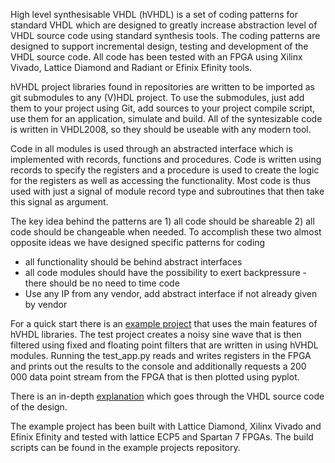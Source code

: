 High level synthesisable VHDL (hVHDL) is a set of coding patterns for standard VHDL which are designed to greatly increase abstraction level of VHDL source code using standard synthesis tools. The coding patterns are designed to support incremental design, testing and development of the VHDL source code. All code has been tested with an FPGA using Xilinx Vivado, Lattice Diamond and Radiant or Efinix Efinity tools.

hVHDL project libraries found in repositories are written to be imported as git submodules to any (V)HDL project. To use the submodules, just add them to your project using Git, add sources to your project compile script, use them for an application, simulate and build. All of the syntesizable code is written in VHDL2008, so they should be useable with any modern tool.

Code in all modules is used through an abstracted interface which is implemented with records, functions and procedures. Code is written using records to specify the registers and a procedure is used to create the logic for the registers as well as accessing the functionality. Most code is thus used with just a signal of module record type and subroutines that then take this signal as argument.

The key idea behind the patterns are 1) all code should be shareable 2) all code should be changeable when needed.
To accomplish these two almost opposite ideas we have designed specific patterns for coding 
   - all functionality should be behind abstract interfaces
   - all code modules should have the possibility to exert backpressure - there should be no need to time code
   - Use any IP from any vendor, add abstract interface if not already given by vendor 

For a quick start there is an [example project](https://github.com/hVHDL/hVHDL_example_project) that uses the main features of hVHDL libraries. The test project creates a noisy sine wave that is then filtered using fixed and floating point filters that are written in using hVHDL modules. Running the test_app.py reads and writes registers in the FPGA and prints out the results to the console and additionally requests a 200 000 data point stream from the FPGA that is then plotted using pyplot.

There is an in-depth [explanation](https://hvhdl.readthedocs.io/en/latest/hvhdl_example_project/hvhdl_example_project.html) which goes through the VHDL source code of the design.

The example project has been built with Lattice Diamond, Xilinx Vivado and Efinix Efinity and tested with lattice ECP5 and Spartan 7 FPGAs. The build scripts can be found in the example projects repository.
